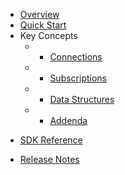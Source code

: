 * [Overview](/content/product_overview)
* [Quick Start](/content/quick_start)
* Key Concepts
  * - [Connections](/content/concepts/connections)
  * - [Subscriptions](/content/concepts/subscriptions)
  * - [Data Structures](/content/concepts/data_structures)
  * - [Addenda](/content/concepts/addenda)
<!-- sdk_open -->
* [SDK Reference](/content/sdk_reference)
<!-- sdk_close -->
* [Release Notes](/content/release_notes)

